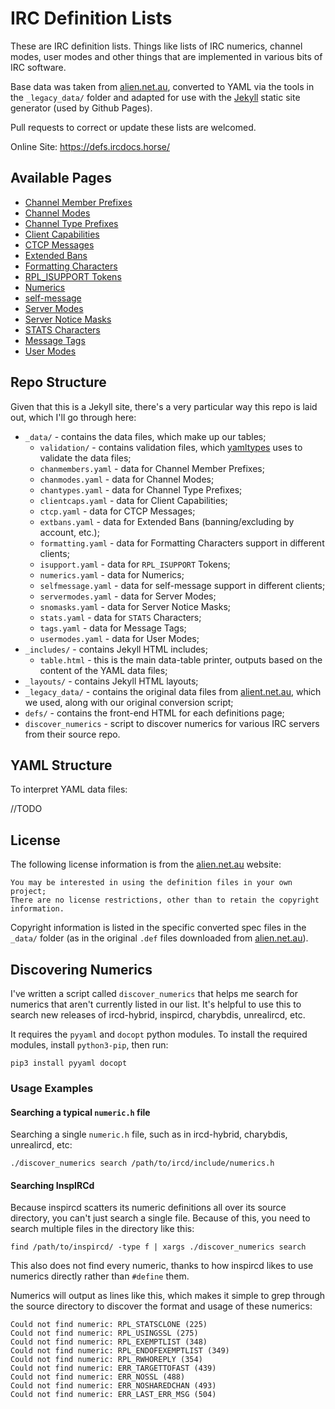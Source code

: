 # IRC Definition Lists

These are IRC definition lists. Things like lists of IRC numerics, channel modes, user modes and other things that are implemented in various bits of IRC software.

Base data was taken from [alien.net.au](https://www.alien.net.au/irc/), converted to YAML via the tools in the `_legacy_data/` folder and adapted for use with the [Jekyll](https://jekyllrb.com/) static site generator (used by Github Pages).

Pull requests to correct or update these lists are welcomed.

Online Site: https://defs.ircdocs.horse/

## Available Pages

* [Channel Member Prefixes](https://defs.ircdocs.horse/defs/chanmembers.html)
* [Channel Modes](https://defs.ircdocs.horse/defs/chanmodes.html)
* [Channel Type Prefixes](https://defs.ircdocs.horse/defs/chantypes.html)
* [Client Capabilities](https://defs.ircdocs.horse/defs/clientcaps.html)
* [CTCP Messages](https://defs.ircdocs.horse/defs/ctcp.html)
* [Extended Bans](https://defs.ircdocs.horse/defs/extban.html)
* [Formatting Characters](https://defs.ircdocs.horse/defs/formatting.html)
* [RPL_ISUPPORT Tokens](https://defs.ircdocs.horse/defs/isupport.html)
* [Numerics](https://defs.ircdocs.horse/defs/numerics.html)
* [self-message](https://defs.ircdocs.horse/defs/selfmessage.html)
* [Server Modes](https://defs.ircdocs.horse/defs/servermodes.html)
* [Server Notice Masks](https://defs.ircdocs.horse/defs/snomasks.html)
* [STATS Characters](https://defs.ircdocs.horse/defs/stats.html)
* [Message Tags](https://defs.ircdocs.horse/defs/tags.html)
* [User Modes](https://defs.ircdocs.horse/defs/usermodes.html)

## Repo Structure

Given that this is a Jekyll site, there's a very particular way this repo is laid out, which I'll go through here:

* `_data/` - contains the data files, which make up our tables;
  * `validation/` - contains validation files, which [yamltypes](https://github.com/DanielOaks/yamltypes) uses to validate the data files;
  * `chanmembers.yaml` - data for Channel Member Prefixes;
  * `chanmodes.yaml` - data for Channel Modes;
  * `chantypes.yaml` - data for Channel Type Prefixes;
  * `clientcaps.yaml` - data for Client Capabilities;
  * `ctcp.yaml` - data for CTCP Messages;
  * `extbans.yaml` - data for Extended Bans (banning/excluding by account, etc.);
  * `formatting.yaml` - data for Formatting Characters support in different clients;
  * `isupport.yaml` - data for `RPL_ISUPPORT` Tokens;
  * `numerics.yaml` - data for Numerics;
  * `selfmessage.yaml` - data for self-message support in different clients;
  * `servermodes.yaml` - data for Server Modes;
  * `snomasks.yaml` - data for Server Notice Masks;
  * `stats.yaml` - data for `STATS` Characters;
  * `tags.yaml` - data for Message Tags;
  * `usermodes.yaml` - data for User Modes;
* `_includes/` - contains Jekyll HTML includes;
  * `table.html` - this is the main data-table printer, outputs based on the content of the YAML data files;
* `_layouts/` - contains Jekyll HTML layouts;
* `_legacy_data/` - contains the original data files from [alient.net.au](https://www.alien.net.au/irc/), which we used, along with our original conversion script;
* `defs/` - contains the front-end HTML for each definitions page;
* `discover_numerics` - script to discover numerics for various IRC servers from their source repo.

## YAML Structure

To interpret YAML data files:

//TODO

## License

The following license information is from the [alien.net.au](https://www.alien.net.au/irc/) website:
```
You may be interested in using the definition files in your own project;
There are no license restrictions, other than to retain the copyright information.
```
Copyright information is listed in the specific converted spec files in the `_data/` folder (as in the original `.def` files downloaded from [alien.net.au](https://www.alien.net.au/irc/)).

## Discovering Numerics

I've written a script called `discover_numerics` that helps me search for numerics that aren't currently listed in our list. It's helpful to use this to search new releases of ircd-hybrid, inspircd, charybdis, unrealircd, etc.

It requires the `pyyaml` and `docopt` python modules. To install the required modules, install `python3-pip`, then run:
```
pip3 install pyyaml docopt
```

### Usage Examples

#### Searching a typical `numeric.h` file

Searching a single `numeric.h` file, such as in ircd-hybrid, charybdis, unrealircd, etc:
```
./discover_numerics search /path/to/ircd/include/numerics.h
```

#### Searching InspIRCd

Because inspircd scatters its numeric definitions all over its source directory, you can't just search a single file. Because of this, you need to search multiple files in the directory like this:

`find /path/to/inspircd/ -type f | xargs ./discover_numerics search`

This also does not find every numeric, thanks to how inspircd likes to use numerics directly rather than `#define` them.

Numerics will output as lines like this, which makes it simple to grep through the source directory to discover the format and usage of these numerics:
```
Could not find numeric: RPL_STATSCLONE (225)
Could not find numeric: RPL_USINGSSL (275)
Could not find numeric: RPL_EXEMPTLIST (348)
Could not find numeric: RPL_ENDOFEXEMPTLIST (349)
Could not find numeric: RPL_RWHOREPLY (354)
Could not find numeric: ERR_TARGETTOFAST (439)
Could not find numeric: ERR_NOSSL (488)
Could not find numeric: ERR_NOSHAREDCHAN (493)
Could not find numeric: ERR_LAST_ERR_MSG (504)
```
